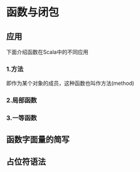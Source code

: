 # 函数与闭包

## 应用

下面介绍函数在Scala中的不同应用

### 1.方法

即作为某个对象的成员，这种函数也叫作方法(method)

### 2.局部函数

### 3.一等函数

## 函数字面量的简写

## 占位符语法



